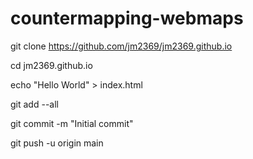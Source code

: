 # countermapping-webmaps

git clone https://github.com/jm2369/jm2369.github.io

cd jm2369.github.io

echo "Hello World" > index.html

git add --all

git commit -m "Initial commit"

git push -u origin main
